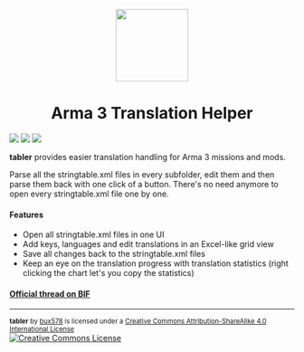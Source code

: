 <p align="center">
<img src="https://github.com/jodav/tabler/blob/master/tabler/Content/Icon-256.png" width=128 /><br />
<h1 align="center">Arma 3 Translation Helper</h3>
</p>


[![](http://img.shields.io/badge/version-0.4.0-green.svg)](https://github.com/bux578/tabler/releases)
[![](http://img.shields.io/badge/download-338_KB-blue.svg)](https://github.com/bux578/tabler/releases/download/v0.4.0/tabler-v0.4.0.zip) [![](http://img.shields.io/github/issues/bux578/tabler.svg)](https://github.com/bux578/tabler/issues)

**tabler** provides easier translation handling for Arma 3 missions and mods.

Parse all the stringtable.xml files in every subfolder, edit them and then parse them back with one click of a button. There's no need anymore to open every stringtable.xml file one by one.

#### Features
* Open all stringtable.xml files in one UI
* Add keys, languages and edit translations in an Excel-like grid view
* Save all changes back to the stringtable.xml files
* Keep an eye on the translation progress with translation statistics (right clicking the chart let's you copy the statistics)

#### <a href="http://forums.bistudio.com/showthread.php?180825-tabler-Arma-3-Translation-Helper">Official thread on BIF</a>

---
<sub><strong>tabler</strong> by <a xmlns:cc="http://creativecommons.org/ns#" href="https://github.com/bux578" property="cc:attributionName" rel="cc:attributionURL">bux578</a> is licensed under a <a rel="license" href="http://creativecommons.org/licenses/by-sa/4.0/">Creative Commons Attribution-ShareAlike 4.0 International License</a></sub><br /><a rel="license" href="http://creativecommons.org/licenses/by-sa/4.0/"><img alt="Creative Commons License" style="border-width:0" src="https://i.creativecommons.org/l/by-sa/4.0/80x15.png" /></a>
